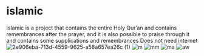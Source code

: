 # islamic
Islamic is a project that contains the entire Holy Qur’an and contains remembrances after the prayer, and it is also possible to praise through it and contains some supplications and remembrances 
Does not need internet
![2e906eba-713d-4559-9625-a58a657ea26c (1)](https://user-images.githubusercontent.com/43734469/173713974-a75684aa-e236-4f47-a17a-4e3edd765f0c.png)
![m](https://user-images.githubusercontent.com/43734469/173714296-d903bb03-93df-4422-a014-bc677d6478b9.png)
![mm](https://user-images.githubusercontent.com/43734469/173714370-30d04ad6-673b-46a0-ba79-f2377c1c2454.png)
![ma](https://user-images.githubusercontent.com/43734469/173714428-276654e1-9481-4cd7-ba86-b00fb89fed45.png)
![aw](https://user-images.githubusercontent.com/43734469/173714523-00ef8537-feba-47d8-835e-5355ab7e843f.png)

